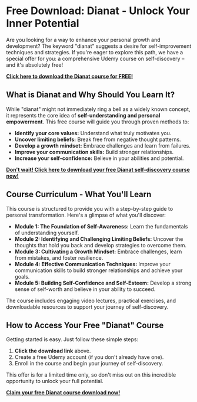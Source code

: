 # Free Download: Dianat - Unlock Your Inner Potential

Are you looking for a way to enhance your personal growth and development? The keyword "dianat" suggests a desire for self-improvement techniques and strategies. If you're eager to explore this path, we have a special offer for you: a comprehensive Udemy course on self-discovery – and it's absolutely free!

[**Click here to download the Dianat course for FREE!**](https://udemywork.com/dianat)

## What is Dianat and Why Should You Learn It?

While "dianat" might not immediately ring a bell as a widely known concept, it represents the core idea of **self-understanding and personal empowerment**. This free course will guide you through proven methods to:

*   **Identify your core values:** Understand what truly motivates you.
*   **Uncover limiting beliefs:** Break free from negative thought patterns.
*   **Develop a growth mindset:** Embrace challenges and learn from failures.
*   **Improve your communication skills:** Build stronger relationships.
*   **Increase your self-confidence:** Believe in your abilities and potential.

[**Don't wait! Click here to download your free Dianat self-discovery course now!**](https://udemywork.com/dianat)

## Course Curriculum - What You'll Learn

This course is structured to provide you with a step-by-step guide to personal transformation. Here's a glimpse of what you'll discover:

*   **Module 1: The Foundation of Self-Awareness:** Learn the fundamentals of understanding yourself.
*   **Module 2: Identifying and Challenging Limiting Beliefs:** Uncover the thoughts that hold you back and develop strategies to overcome them.
*   **Module 3: Cultivating a Growth Mindset:** Embrace challenges, learn from mistakes, and foster resilience.
*   **Module 4: Effective Communication Techniques:** Improve your communication skills to build stronger relationships and achieve your goals.
*   **Module 5: Building Self-Confidence and Self-Esteem:** Develop a strong sense of self-worth and believe in your ability to succeed.

The course includes engaging video lectures, practical exercises, and downloadable resources to support your journey of self-discovery.

## How to Access Your Free "Dianat" Course

Getting started is easy. Just follow these simple steps:

1.  **Click the download link** above.
2.  Create a free Udemy account (if you don't already have one).
3.  Enroll in the course and begin your journey of self-discovery.

This offer is for a limited time only, so don't miss out on this incredible opportunity to unlock your full potential.

[**Claim your free Dianat course download now!**](https://udemywork.com/dianat)
